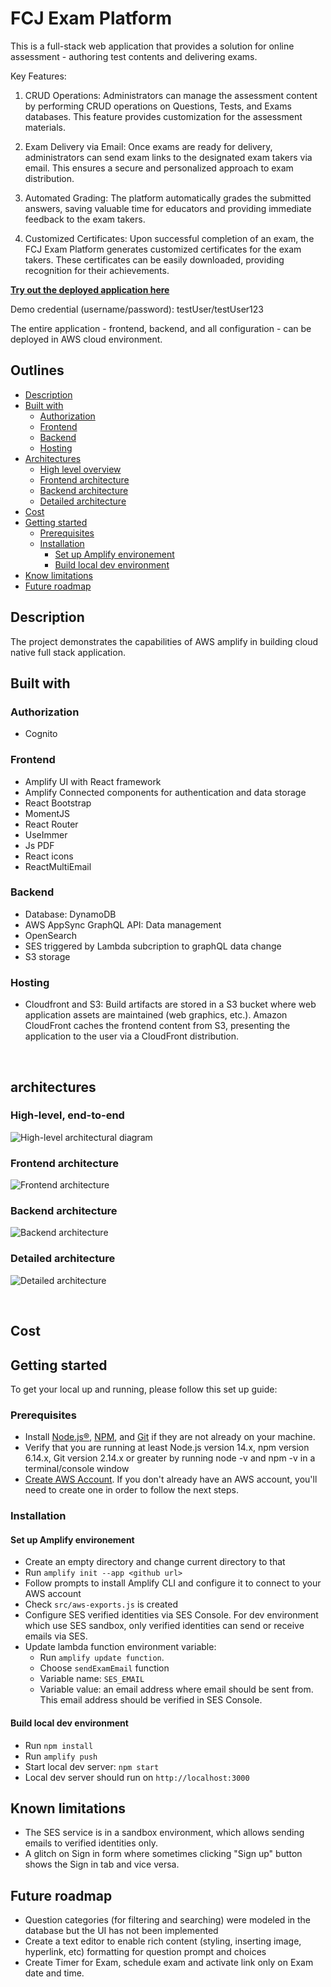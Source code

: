 # FCJ Exam Platform 
<!-- description -->
This is a full-stack web application that provides a solution for online assessment - authoring test contents and delivering exams.

Key Features:

1. CRUD Operations: Administrators can manage the assessment content by performing CRUD operations on Questions, Tests, and Exams databases. This feature provides customization for the assessment materials.

3. Exam Delivery via Email: Once exams are ready for delivery, administrators can send exam links to the designated exam takers via email. This ensures a secure and personalized approach to exam distribution.

4. Automated Grading: The platform automatically grades the submitted answers, saving valuable time for educators and providing immediate feedback to the exam takers.

5. Customized Certificates: Upon successful completion of an exam, the FCJ Exam Platform generates customized certificates for the exam takers. These certificates can be easily downloaded, providing recognition for their achievements.

**[Try out the deployed application here](https://d1swv02b0ramfa.cloudfront.net/)**

Demo credential (username/password): testUser/testUser123

The entire application - frontend, backend, and all configuration - can be deployed in AWS cloud environment. 
&nbsp;

## Outlines
<!-- Table of content -->
- [Description](#description)
- [Built with](#built-with)
    - [Authorization](#authorization)
    - [Frontend](#frontend)
    - [Backend](#backend)
    - [Hosting](#hosting)
- [Architectures](#architecture)
    - [High level overview](#high-level-end-to-end)
    - [Frontend architecture](#frontend-architecture)
    - [Backend architecture](#backend-architecture)
    - [Detailed architecture](#detailed-architecture)
- [Cost](#cost)
- [Getting started](#getting-started)
    - [Prerequisites](#prerequisites)
    - [Installation](#installation)
        - [Set up Amplify environement](#set-up-amplify-environement)
        - [Build local dev environment](#build-local-dev-environment)
- [Know limitations](#known-limitations)
- [Future roadmap](#future-roadmap)


## Description

The project demonstrates the capabilities of AWS amplify in building cloud native full stack application. 

## Built with
<!-- add image, description and link of each library -->

### Authorization
- Cognito

### Frontend
- Amplify UI with React framework
- Amplify Connected components for authentication and data storage
- React Bootstrap
- MomentJS
- React Router
- UseImmer
- Js PDF
- React icons
- ReactMultiEmail

### Backend
- Database: DynamoDB
- AWS AppSync GraphQL API: Data management
- OpenSearch
- SES triggered by Lambda subcription to graphQL data change
- S3 storage 

### Hosting
- Cloudfront and S3: Build artifacts are stored in a S3 bucket where web application assets are maintained (web graphics, etc.). Amazon CloudFront caches the frontend content from S3, presenting the application to the user via a CloudFront distribution.

&nbsp;

## architectures

### High-level, end-to-end

![High-level architectural diagram](readme-img/high-level-architecture.png)

### Frontend architecture
![Frontend architecture](readme-img/frontend-architecture.png)

### Backend architecture
![Backend architecture](readme-img/backend-architecture.png)

### Detailed architecture
![Detailed architecture](readme-img/detailed-architecture.png)

&nbsp;

## Cost

## Getting started
To get your local up and running, please follow this set up guide:

### Prerequisites
- Install [Node.js®](https://nodejs.org/en/download), [NPM](https://docs.npmjs.com/getting-started), and [Git](https://git-scm.com/) if they are not already on your machine.
- Verify that you are running at least Node.js version 14.x, npm version 6.14.x, Git version 2.14.x or greater by running node -v and npm -v in a terminal/console window
- [Create AWS Account](https://portal.aws.amazon.com/billing/signup#/start/email). If you don't already have an AWS account, you'll need to create one in order to follow the next steps.
  
### Installation 

#### Set up Amplify environement 
- Create an empty directory and change current directory to that
- Run `amplify init --app <github url>`
- Follow prompts to install Amplify CLI and configure it to connect to your AWS account
- Check `src/aws-exports.js` is created
- Configure SES verified identities via SES Console.
For dev environment which use SES sandbox, only verified identities can send or receive emails via SES.
- Update lambda function environment variable:
  - Run `amplify update function`.
  - Choose `sendExamEmail` function
  - Variable name: `SES_EMAIL`
  - Variable value: an email address where email should be sent from. This email address should be verified in SES Console.


#### Build local dev environment 
- Run `npm install`
- Run `amplify push`
- Start local dev server: `npm start`
- Local dev server should run on `http://localhost:3000`

## Known limitations
- The SES service is in a sandbox environment, which allows sending emails to verified identities only.
- A glitch on Sign in form where sometimes clicking "Sign up" button shows the Sign in tab and vice versa. 

## Future roadmap
- Question categories (for filtering and searching) were modeled in the database but the UI has not been implemented
- Create a text editor to enable rich content (styling, inserting image, hyperlink, etc) formatting for question prompt and choices
- Create Timer for Exam, schedule exam and activate link only on Exam date and time. 
